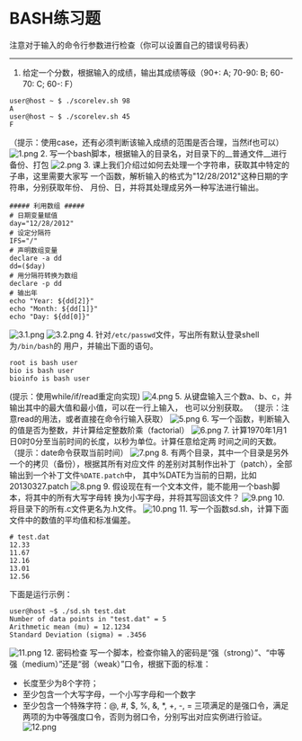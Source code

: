 # BASH练习题

注意对于输入的命令行参数进行检查（你可以设置自己的错误号码表）
___

1. 给定一个分数，根据输入的成绩，输出其成绩等级（90+: A; 70-90: B; 60-70: C; 60-: F）
```
user@host ~ $ ./scorelev.sh 98
A
user@host ~ $ ./scorelev.sh 45
F
```
（提示：使用case，还有必须判断该输入成绩的范围是否合理，当然if也可以）
![1.png](.\1.png)
2. 写一个bash脚本，根据输入的目录名，对目录下的__普通文件__进行备份、打包
![2.png](.\2.png)
3. 课上我们介绍过如何去处理一个字符串，获取其中特定的子串，这里需要大家写
一个函数，解析输入的格式为"12/28/2012"这种日期的字符串，分别获取年份、
月份、日，并将其处理成另外一种写法进行输出。
```
##### 利用数组 #####
# 日期变量赋值
day="12/28/2012"
# 设定分隔符
IFS="/"
# 声明数组变量
declare -a dd
dd=($day)
# 用分隔符转换为数组
declare -p dd
# 输出年
echo "Year: ${dd[2]}"
echo "Month: ${dd[1]}"
echo "Day: ${dd[0]}"
```
![3.1.png](.\3.1.png)
![3.2.png](.\3.2.png)
4. 针对`/etc/passwd`文件，写出所有默认登录shell为`/bin/bash`的
用户，并输出下面的语句。
```
root is bash user
bio is bash user
bioinfo is bash user
```
(提示：使用while/if/read重定向实现)
![4.png](.\4.png)
5. 从键盘输入三个数a、b、c，并输出其中的最大值和最小值，可以在一行上输入，
也可以分别获取。
（提示：注意read的用法，或者直接在命令行输入获取）
![5.png](.\5.png)
6. 写一个函数，判断输入的值是否为整数，并计算给定整数阶乘（factorial）
![6.png](.\6.png)
7. 计算1970年1月1日0时0分至当前时间的长度，以秒为单位。计算任意给定两
时间之间的天数。（提示：date命令获取当前时间）
![7.png](.\7.png)
8. 有两个目录，其中一个目录是另外一个的拷贝（备份），根据其所有对应文件
的差别对其制作出补丁（patch），全部输出到一个补丁文件`%DATE.patch`中，
其中%DATE为当前的日期，比如
20130327.patch
![8.png](.\8.png)
9. 假设现在有一个文本文件，能不能用一个bash脚本，将其中的所有大写字母转
换为小写字母，并将其写回该文件？
![9.png](.\9.png)
10. 将目录下的所有.c文件更名为.h文件。
![10.png](.\10.png)
11. 写一个函数sd.sh，计算下面文件中的数值的平均值和标准偏差。
```
# test.dat
12.33
11.67
12.16
13.01
12.56
```
下面是运行示例：
```
user@host ~$ ./sd.sh test.dat
Number of data points in "test.dat" = 5
Arithmetic mean (mu) = 12.1234
Standard Deviation (sigma) = .3456 
```
![11.png](.\11.png)
12. 密码检查
写一个脚本，检查你输入的密码是“强（strong）”、“中等强（medium）”还是“弱（weak）”口令，根据下面的标准：
- 长度至少为8个字符；
- 至少包含一个大写字母，一个小写字母和一个数字
- 至少包含一个特殊字符：@, #, $, %, &, *, +, -, =
三项满足的是强口令，满足两项的为中等强度口令，否则为弱口令，分别写出对应实例进行验证。
![12.png](.\12.png)